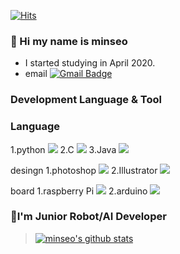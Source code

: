 [![Hits](https://hits.seeyoufarm.com/api/count/incr/badge.svg?url=https%3A%2F%2Fgithub.com%2Fminseo1214&count_bg=%233CFFDE&title_bg=%23E547FF&icon=&icon_color=%23C9C9C9&title=hits&edge_flat=false)](https://hits.seeyoufarm.com)
### 👋 Hi my name is minseo 

* I started studying in April 2020.
* email [![Gmail Badge](https://img.shields.io/badge/Gmail-d14836?style=flat-square&logo=Gmail&logoColor=white&link=mailto:alstj2004a@gmail.com)](mailto:alstj2004a@gmail.com)


### Development Language & Tool

<h3>Language</h3>

<a>1.python <img src="https://img.shields.io/badge/Python-3766AB?style=flat-square&logo=Python&logoColor=white"/></a>
2.C <img src="https://img.shields.io/badge/C-A8B9CC?style=flat-square&logo=C&logoColor=white"/></a>
3.Java <img src="https://img.shields.io/badge/Java-007396?style=flat-square&logo=Java&logoColor=white"/></a>

desingn
1.photoshop <img src="https://img.shields.io/badge/AdobePhotoshop-31A8FF?style=flat-square&logo=Adobephotoshop&logoColor=white"/></a>
2.Illustrator <img src="https://img.shields.io/badge/AdobeIllustrator-FF9A00?style=flat-square&logo=AdobeIllustrator&logoColor=white"/></a>

board
1.raspberry Pi <img src="https://img.shields.io/badge/RaspberryPi-C51A4A?style=flat-square&logo=RaspberryPi&logoColor=white"/></a>
2.arduino <img src="https://img.shields.io/badge/Arduino-00979D?style=flat-square&logo=00979D&logoColor=white"/></a>
### 🤖I'm Junior Robot/AI Developer
>[![minseo's github stats](https://github-readme-stats.vercel.app/api?username=minseo)](https://github.com/anuraghazra/github-readme-stats)
